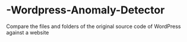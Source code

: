 # -Wordpress-Anomaly-Detector
Compare the files and folders of the original source code of WordPress against a website
